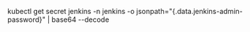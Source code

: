 kubectl get secret jenkins -n jenkins -o jsonpath="{.data.jenkins-admin-password}" | base64 --decode